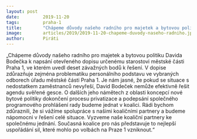 ```yaml
---
layout: post
date:         2019-11-20
tags:         praha-1
title:        "Chápeme důvody našeho radního pro majetek a bytovou politiku Davida Bodečka"
image: 	      articles/2019/2019-11-20-chapeme-duvody-naseho-radniho.jpg
author:       Piráti
---
```

„Chápeme důvody našeho radního pro majetek a bytovou politiku Davida Bodečka k napsání otevřeného dopisu určenému starostovi městské části Praha 1, ve kterém uvedl deset závažných bodů k řešení. V dopise zdůrazňuje zejména problematiku personálního podstavu ve vybraných odborech úřadu městské části Praha 1. Je nám jasné, že pokud se situace s nedostatkem zaměstnanců nevyřeší, David Bodeček nemůže efektivně řešit agendu svěřené gesce. O dalších jeho námětech z oblasti koncepcí nové bytové politiky dokončení procesu privatizace a podepsání společného programového prohlášení rady budeme jednat v koalici. Rádi bychom zdůraznili, že si vážíme spolupráce s našimi koaličními partnery a budeme nápomocni v řešení celé situace. Vyzveme naše koaliční partnery ke společnému jednání. Současná koalice pro nás představuje to nejlepší uspořádání sil, které mohlo po volbách na Praze 1 vzniknout.“ 
